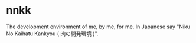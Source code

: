 nnkk
====

The development environment of me, by me, for me. In Japanese say "Niku No Kaihatu Kankyou ( 肉の開発環境 )".
